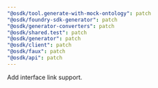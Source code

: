 ```yaml
---
"@osdk/tool.generate-with-mock-ontology": patch
"@osdk/foundry-sdk-generator": patch
"@osdk/generator-converters": patch
"@osdk/shared.test": patch
"@osdk/generator": patch
"@osdk/client": patch
"@osdk/faux": patch
"@osdk/api": patch
---
```


Add interface link support.
